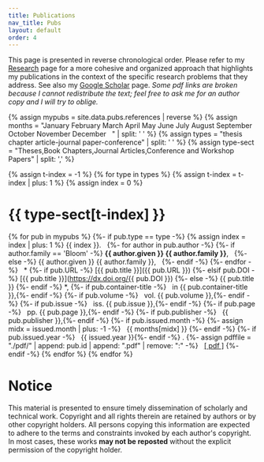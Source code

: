 ```yaml
---
title: Publications
nav_title: Pubs
layout: default
order: 4
---
```


This page is presented in reverse chronological order. 
Please refer to my [Research](./research.html) page for a more
cohesive and organized approach that highlights my publications in the context
of the specific research problems that they address.
See also my 
[Google Scholar](https://scholar.google.com/citations?user=8ZBnSl4AAAAJ)
page.
*Some pdf links are broken because I cannot redistribute the text; feel free
to ask me for an author copy and I will try to oblige.*



{% assign mypubs = site.data.pubs.references | reverse %}
{% assign months = "January February March April May June July August September October November December &nbsp; " | split: ' ' %}
{% assign types = "thesis chapter article-journal paper-conference" | split: ' ' %}
{% assign type-sect = "Theses,Book Chapters,Journal Articles,Conference and Workshop Papers" | split: ',' %}

{% assign t-index = -1 %}
{% for type in types %}
{% assign t-index = t-index | plus: 1 %}
{% assign index = 0 %}
# {{ type-sect[t-index] }}
{% for pub in mypubs %}
{%- if pub.type == type -%}
{% assign index = index | plus: 1 %}
{{ index }}. &nbsp; 
{%- for author in pub.author -%}
{%- if author.family == 'Bloom' -%}
**{{ author.given }} {{ author.family }}**, &nbsp;
{%- else -%}
{{ author.given }} {{ author.family }}, &nbsp;
{%- endif -%}
{%- endfor -%}
&nbsp; *
{%- if pub.URL -%} [{{ pub.title }}]({{ pub.URL }})
{%- elsif pub.DOI -%} [{{ pub.title }}](https://dx.doi.org/{{ pub.DOI }})
{%- else -%} {{ pub.title }}
{%- endif -%}
*,
{%- if pub.container-title -%} &nbsp; in {{ pub.container-title }},{%- endif -%}
{%- if pub.volume -%} &nbsp; vol. {{ pub.volume }},{%- endif -%}
{%- if pub.issue -%} &nbsp; iss. {{ pub.issue }},{%- endif -%}
{%- if pub.page -%} &nbsp; pp. {{ pub.page }},{%- endif -%}
{%- if pub.publisher -%} &nbsp; {{ pub.publisher }},{%- endif -%}
{%- if pub.issued.month -%}
{%- assign midx = issued.month | plus: -1 -%}
&nbsp; {{ months[midx] }}
{%- endif -%}
{%- if pub.issued.year -%} &nbsp; {{ issued.year }}{%- endif -%}
.
{%- assign pdffile = "./pdf/" | append: pub.id | append: ".pdf" | remove: ":" -%}
&nbsp; [&#91; pdf &#93;]({{pdffile}})
{%- endif -%}
{% endfor %}
{% endfor %}


# Notice

This material is presented to ensure timely dissemination of scholarly and
technical work. Copyright and all rights therein are retained by authors or by
other copyright holders. All persons copying this information are expected to
adhere to the terms and constraints invoked by each author's copyright. In most
cases, these works **may not be reposted** without the explicit permission
of the copyright holder.

